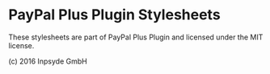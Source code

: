 # PayPal Plus Plugin Stylesheets

These stylesheets are part of PayPal Plus Plugin and licensed under the MIT license.

(c) 2016 Inpsyde GmbH